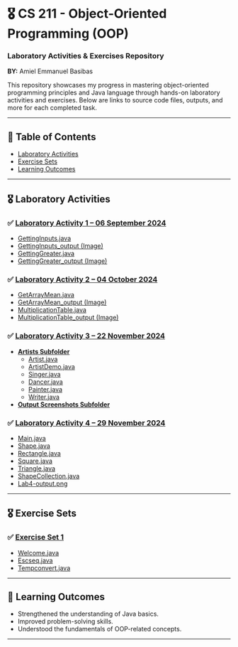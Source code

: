 # 🎖️ CS 211 - Object-Oriented Programming (OOP)  
### Laboratory Activities & Exercises Repository  
**BY:** Amiel Emmanuel Basibas

This repository showcases my progress in mastering object-oriented programming principles and Java language through hands-on laboratory activities and exercises. Below are links to source code files, outputs, and more for each completed task. 

---

## 📌 Table of Contents  

- [Laboratory Activities](#-laboratory-activities)  
- [Exercise Sets](#-exercise-sets)  
- [Learning Outcomes](#-learning-outcomes)  

---

## 🎖️ Laboratory Activities  

### ✅ [Laboratory Activity 1 – 06 September 2024](https://github.com/mielemman/BasibasAmielEmmanuelCS2101_OOPactivities/tree/main/Laboratory%20Activities/Laboratory%20Activity%201%20-06-september-2024)  
- [GettingInputs.java](https://github.com/mielemman/BasibasAmielEmmanuelCS2101_OOPactivities/blob/main/Laboratory%20Activities/Laboratory%20Activity%201%20-06-september-2024/GettingInputs.java)  
- [GettingInputs_output (Image)](https://github.com/mielemman/BasibasAmielEmmanuelCS2101_OOPactivities/blob/main/Laboratory%20Activities/Laboratory%20Activity%201%20-06-september-2024/GettingInputs_output.png)  
- [GettingGreater.java](https://github.com/mielemman/BasibasAmielEmmanuelCS2101_OOPactivities/blob/main/Laboratory%20Activities/Laboratory%20Activity%201%20-06-september-2024/GettingGreater.java)  
- [GettingGreater_output (Image)](https://github.com/mielemman/BasibasAmielEmmanuelCS2101_OOPactivities/blob/main/Laboratory%20Activities/Laboratory%20Activity%201%20-06-september-2024/GettingGreater_output.png)  

### ✅ [Laboratory Activity 2 – 04 October 2024](https://github.com/mielemman/BasibasAmielEmmanuelCS2101_OOPactivities/tree/main/Laboratory%20Activities/Laboratory%20Activity%202%20-04-october-2024)  
- [GetArrayMean.java](https://github.com/mielemman/BasibasAmielEmmanuelCS2101_OOPactivities/blob/main/Laboratory%20Activities/Laboratory%20Activity%202%20-04-october-2024/GetArrayMean.java)  
- [GetArrayMean_output (Image)](https://github.com/mielemman/BasibasAmielEmmanuelCS2101_OOPactivities/blob/main/Laboratory%20Activities/Laboratory%20Activity%202%20-04-october-2024/GetArrayMean_output.png)  
- [MultiplicationTable.java](https://github.com/mielemman/BasibasAmielEmmanuelCS2101_OOPactivities/blob/main/Laboratory%20Activities/Laboratory%20Activity%202%20-04-october-2024/MultiplicationTable.java)  
- [MultiplicationTable_output (Image)](https://github.com/mielemman/BasibasAmielEmmanuelCS2101_OOPactivities/blob/main/Laboratory%20Activities/Laboratory%20Activity%202%20-04-october-2024/MultiplicationTable_output.png)  

### ✅ [Laboratory Activity 3 – 22 November 2024](https://github.com/mielemman/BasibasAmielEmmanuelCS2101_OOPactivities/tree/main/Laboratory%20Activities/Laboratory%20Activity%203%20-22-november-2024)  
- **[Artists Subfolder](https://github.com/mielemman/BasibasAmielEmmanuelCS2101_OOPactivities/tree/main/Laboratory%20Activities/Laboratory%20Activity%203%20-22-november-2024/Artist)**  
  - [Artist.java](https://github.com/mielemman/BasibasAmielEmmanuelCS2101_OOPactivities/blob/main/Laboratory%20Activities/Laboratory%20Activity%203%20-22-november-2024/Artist/Artist.java)  
  - [ArtistDemo.java](https://github.com/mielemman/BasibasAmielEmmanuelCS2101_OOPactivities/blob/main/Laboratory%20Activities/Laboratory%20Activity%203%20-22-november-2024/Artist/ArtistDemo.java)  
  - [Singer.java](https://github.com/mielemman/BasibasAmielEmmanuelCS2101_OOPactivities/blob/main/Laboratory%20Activities/Laboratory%20Activity%203%20-22-november-2024/Artist/Singer.java)  
  - [Dancer.java](https://github.com/mielemman/BasibasAmielEmmanuelCS2101_OOPactivities/blob/main/Laboratory%20Activities/Laboratory%20Activity%203%20-22-november-2024/Artist/Dancer.java)  
  - [Painter.java](https://github.com/mielemman/BasibasAmielEmmanuelCS2101_OOPactivities/blob/main/Laboratory%20Activities/Laboratory%20Activity%203%20-22-november-2024/Artist/Painter.java)  
  - [Writer.java](https://github.com/mielemman/BasibasAmielEmmanuelCS2101_OOPactivities/blob/main/Laboratory%20Activities/Laboratory%20Activity%203%20-22-november-2024/Artist/Writer.java)  
- **[Output Screenshots Subfolder](https://github.com/mielemman/BasibasAmielEmmanuelCS2101_OOPactivities/tree/main/Laboratory%20Activities/Laboratory%20Activity%203%20-22-november-2024/Output%20Screenshots)**  

### ✅ [Laboratory Activity 4 – 29 November 2024](https://github.com/mielemman/BasibasAmielEmmanuelCS2101_OOPactivities/tree/main/Laboratory%20Activities/Laboratory%20Activity%204%20-29-november-2024)  
- [Main.java](https://github.com/mielemman/BasibasAmielEmmanuelCS2101_OOPactivities/blob/main/Laboratory%20Activities/Laboratory%20Activity%204%20-29-november-2024/Main.java)  
- [Shape.java](https://github.com/mielemman/BasibasAmielEmmanuelCS2101_OOPactivities/blob/main/Laboratory%20Activities/Laboratory%20Activity%204%20-29-november-2024/Shape.java)  
- [Rectangle.java](https://github.com/mielemman/BasibasAmielEmmanuelCS2101_OOPactivities/blob/main/Laboratory%20Activities/Laboratory%20Activity%204%20-29-november-2024/Rectangle.java)  
- [Square.java](https://github.com/mielemman/BasibasAmielEmmanuelCS2101_OOPactivities/blob/main/Laboratory%20Activities/Laboratory%20Activity%204%20-29-november-2024/Square.java)  
- [Triangle.java](https://github.com/mielemman/BasibasAmielEmmanuelCS2101_OOPactivities/blob/main/Laboratory%20Activities/Laboratory%20Activity%204%20-29-november-2024/Triangle.java)  
- [ShapeCollection.java](https://github.com/mielemman/BasibasAmielEmmanuelCS2101_OOPactivities/blob/main/Laboratory%20Activities/Laboratory%20Activity%204%20-29-november-2024/ShapeCollection.java)  
- [Lab4-output.png](https://github.com/mielemman/BasibasAmielEmmanuelCS2101_OOPactivities/blob/main/Laboratory%20Activities/Laboratory%20Activity%204%20-29-november-2024/Lab4-output.png)  

---

## 🎖️ Exercise Sets  

### ✅ [Exercise Set 1](https://github.com/mielemman/BasibasAmielEmmanuelCS2101_OOPactivities/tree/main/Exercise%20Sets/Exercise%20Set%2001)  
- [Welcome.java](https://github.com/mielemman/BasibasAmielEmmanuelCS2101_OOPactivities/blob/main/Exercise%20Sets/Exercise%20Set%2001/Welcome.java)  
- [Escseq.java](https://github.com/mielemman/BasibasAmielEmmanuelCS2101_OOPactivities/blob/main/Exercise%20Sets/Exercise%20Set%2001/Escseq.java)  
- [Tempconvert.java](https://github.com/mielemman/BasibasAmielEmmanuelCS2101_OOPactivities/blob/main/Exercise%20Sets/Exercise%20Set%2001/Tempconvert.java)  

---
## 🌟 Learning Outcomes
- Strengthened the understanding of Java basics.
- Improved problem-solving skills.
- Understood the fundamentals of OOP-related concepts.
---

